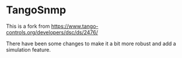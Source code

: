 # TangoSnmp

This is a fork from https://www.tango-controls.org/developers/dsc/ds/2476/

There have been some changes to make it a bit more robust and add a simulation feature.
